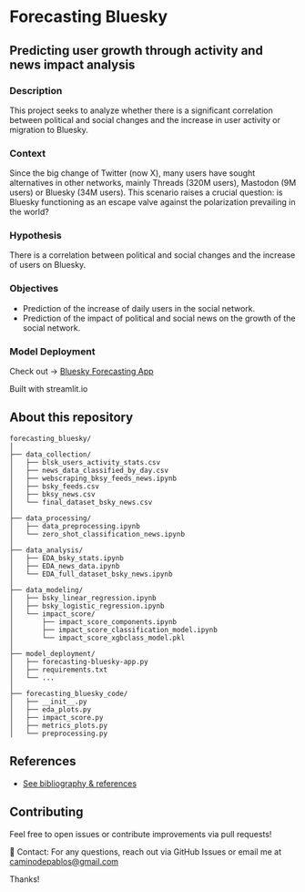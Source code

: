 # Forecasting Bluesky

## Predicting user growth through activity and news impact analysis

### Description

This project seeks to analyze whether there is a significant correlation between political and social changes and the increase in user activity or migration to Bluesky.

### Context

Since the big change of Twitter (now X), many users have sought alternatives in other networks, mainly Threads (320M users), Mastodon (9M users) or Bluesky (34M users).
This scenario raises a crucial question: is Bluesky functioning as an escape valve against the polarization prevailing in the world?

### Hypothesis

There is a correlation between political and social changes and the increase of users on Bluesky. 

### Objectives

- Prediction of the increase of daily users in the social network.
- Prediction of the impact of political and social news on the growth of the social network.

### Model Deployment
Check out -> [Bluesky Forecasting App](https://forecasting-bluesky.streamlit.app/)

Built with streamlit.io

## About this repository

```
forecasting_bluesky/
│
├── data_collection/
│   ├── blsk_users_activity_stats.csv
│   ├── news_data_classified_by_day.csv
│   ├── webscraping_bksy_feeds_news.ipynb
│   ├── bsky_feeds.csv
│   ├── bksy_news.csv
│   └── final_dataset_bsky_news.csv
│   
├── data_processing/
│   ├── data_preprocessing.ipynb
│   └── zero_shot_classification_news.ipynb
│   
├── data_analysis/
│   ├── EDA_bsky_stats.ipynb
│   ├── EDA_news_data.ipynb
│   └── EDA_full_dataset_bsky_news.ipynb
│  
├── data_modeling/
│   ├── bsky_linear_regression.ipynb
│   ├── bsky_logistic_regression.ipynb
│   └── impact_score/
│       ├── impact_score_components.ipynb
│       ├── impact_score_classification_model.ipynb
│       └── impact_score_xgbclass_model.pkl
│  
├── model_deployment/
│   ├── forecasting-bluesky-app.py
│   ├── requirements.txt
│   └── ...
│
├── forecasting_bluesky_code/
│   ├── __init__.py
│   ├── eda_plots.py
│   ├── impact_score.py
│   ├── metrics_plots.py
│   └── preprocessing.py
```

## References
- [See bibliography & references](https://github.com/caminodepablos/forecasting_bluesky/blob/main/references.md)

## Contributing

Feel free to open issues or contribute improvements via pull requests!

📧 Contact: For any questions, reach out via GitHub Issues or email me at caminodepablos@gmail.com

Thanks!
